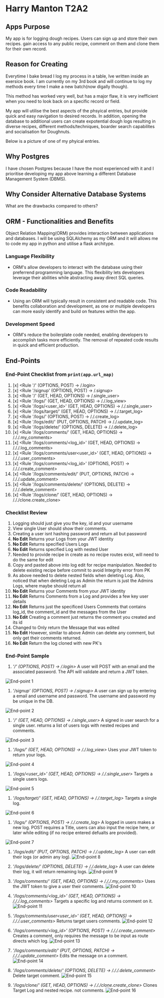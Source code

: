 # Harry Manton T2A2 

## Apps Purpose
My app is for logging dough recipes. Users can sign up and store their own recipes. gain access to any public recipe, comment on them and clone them for their own record.

## Reason for Creating
Everytime I bake bread I log my process in a table, Ive written inside an exersice book. I am currently on my 3rd book and will continue to log my methods every time I make a new batch(now digally though).

This method has worked very well, but has a major flaw, it is very inefficient when you need to look back on a specific record or field.

My app will utilise the best aspects of the phsyical entries, but provide quick and easy navigation to desired records.
In addition, opening the database to additional users can create expotential dough logs resulting in diverse recipes, different methods/techniques, boarder search capabilites and socialisation for Doughnuts.

Below is a picture of one of my phyical entries.

## Why Postgres
I have chosen Postgres because I have the most experienced with it and I prioritise developing my app above learning a different Database Management System (DBMS).

## Why Consider Alternative Database Systems
 What are the drawbacks compared to others?

## ORM - Functionalities and Benefits
Object Relation Mapping(ORM) provides interaction between applications and databases. I will be using SQLAlchemy as my ORM and it will allows me to code my app in python and utilise a flask architype.

### Language Flexibility
- ORM's allow developers to interact with the database using their preferrend programming language. This flexibility lets developers leverage their abilities while abstracting away direct SQL queries.

### Code Readability
- Using an ORM will typically result in consistent and readable code. This benefits collaboration and development, as one or multiple developers can more easily identify and build on features within the app.

### Development Speed
- ORM's reduce the boilerplate code needed, enabling developers to accomplish tasks more efficiently. The removal of repeated code  results in quick and efficient production.

## End-Points
### End-Point Checklist from ```print(app.url_map) ```
1. [x] <Rule '/' (OPTIONS, POST) -> /.login>
1. [x] <Rule '/signup' (OPTIONS, POST) -> /.signup>
1. [x] <Rule '/<id>' (GET, HEAD, OPTIONS) -> /.single_user>
1. [x] <Rule '/logs/' (GET, HEAD, OPTIONS) -> /./.log_view>
1. [x] <Rule '/logs/<user_id>' (GET, HEAD, OPTIONS) -> /./.single_user>
1. [x] <Rule '/logs/target/<id>' (GET, HEAD, OPTIONS) -> /./.target_log>
1. [x] <Rule '/logs/' (OPTIONS, POST) -> /./.create_log>
1. [x] <Rule '/logs/edit/<id>' (PUT, OPTIONS, PATCH) -> /./.update_log>
1. [x] <Rule '/logs/delete/<id>' (OPTIONS, DELETE) -> /./.delete_log>
1. [x] <Rule '/logs/comments/' (GET, HEAD, OPTIONS) -> /././.my_comments>
1. [x] <Rule '/logs/comments/<log_id>' (GET, HEAD, OPTIONS) -> /././.log_comments>
1. [x] <Rule '/logs/comments/user<user_id>' (GET, HEAD, OPTIONS) -> /././.user_comments>
1. [x] <Rule '/logs/comments/<log_id>' (OPTIONS, POST) -> /././.create_comment>
1. [x] <Rule '/logs/comments/edit/<id>' (PUT, OPTIONS, PATCH) -> /././.update_comment>
1. [x] <Rule '/logs/comments/delete/<id>' (OPTIONS, DELETE) -> /././.delete_comment>
1. [x] <Rule '/logs/clone/<id>' (GET, HEAD, OPTIONS) -> /././clone.create_clone>

### Checklist Review
1. Logging should just give you the key, id and your username
1. View single User should show their comments.
1. Creating a user isnt hashing password and return all but password
1. __No Edit__ Returns your Logs from your JWT identity
1. __No Edit__ Returns specified Users Logs 
1. __No Edit__ Returns specified Log with nested User
1. Needed to provide recipe in create as no recipe routes exist, will need to do the same for edit
1. Copy and pasted above into log edit for recipe manipulation. Needed to delete existing recipe before commit to avoid Integrity error from PK
1. As above needed to delete nested fields when deleting Log. Also, noticed that when deleting Log as Admin the return is just the Admins Logs, where maybe should return all
1. __No Edit__ Returns your Comments from your JWT identity
1. __No Edit__ Returns Comments from a Log and provides a few key user details
1. __No Edit__ Returns just the specificed Users Comments that contains log_id, the comment_id and the messages from the User
1. __No Edit__ Creating a comment just returns the comment you created and its id
1. Changed to Only return the Message that was edited
1. __No Edit__ However, similar to above Admin can delete any comment, but only get their comments returned.
1. __No Edit__  Return the log cloned with new PK's

### End-Point Sample

1. *'/' (OPTIONS, POST) -> /.login>* A user will POST with an email and the associated password. The API will validate and return a JWT token. 
<img src="/docs/Route _Screenshot_1.png" alt="End-point 1">

1. *'/signup' (OPTIONS, POST) -> /.signup>* A user can sign up by entering a email and username and password. The username and password my be unique in the DB.
<img src="/docs/Route _Screenshot_2.png" alt="End-point 2">

1. *'/<id>' (GET, HEAD, OPTIONS) -> /.single_user>* A signed in user search for a single user. returns a list of users logs with nested recipes and comments.
<img src="/docs/Route _Screenshot_3.png" alt="End-point 3">

1. *'/logs/' (GET, HEAD, OPTIONS) -> /./.log_view>* Uses your JWT token to return your logs.
<img src="/docs/Route _Screenshot_4.png" alt="End-point 4">

1. *'/logs/<user_id>' (GET, HEAD, OPTIONS) -> /./.single_user>* Targets a single users logs.
<img src="/docs/Route _Screenshot_5.png" alt="End-point 5">

1. *'/logs/target/<id>' (GET, HEAD, OPTIONS) -> /./.target_log>* Targets a single log.
<img src="/docs/Route _Screenshot_6.png" alt="End-point 6">

1. *'/logs/' (OPTIONS, POST) -> /./.create_log>* A logged in users makes a new log. POST requires a Title, users can also input the recipe here, or later while editing (if no recipe entered defualts are provided).
<img src="/docs/Route _Screenshot_7.png" alt="End-point 7">

1. *'/logs/edit/<id>' (PUT, OPTIONS, PATCH) -> /./.update_log>* A user can edit their logs (or admin any log). <img src="/docs/Route _Screenshot_8.png" alt="End-point 8">

1. *'/logs/delete/<id>' (OPTIONS, DELETE) -> /./.delete_log>* A user can delete their log, it will return remaining logs. <img src="/docs/Route _Screenshot_9.png" alt="End-point 9">

1. *'/logs/comments/' (GET, HEAD, OPTIONS) -> /././.my_comments>* Uses the JWT token to give a user their comments. <img src="/docs/Route _Screenshot_10.png" alt="End-point 10">

1. *'/logs/comments/<log_id>' (GET, HEAD, OPTIONS) -> /././.log_comments>* Targets a specific log and returns comment on it. <img src="/docs/Route _Screenshot_11.png" alt="End-point 11">

1. *'/logs/comments/user<user_id>' (GET, HEAD, OPTIONS) -> /././.user_comments>* Returns target users comments. <img src="/docs/Route _Screenshot_12.png" alt="End-point 12">

1. *'/logs/comments/<log_id>' (OPTIONS, POST) -> /././.create_comment>* Creates a comment, only requires the message to be input as route directs which log. <img src="/docs/Route _Screenshot_13.png" alt="End-point 13">

1. *'/logs/comments/edit/<id>' (PUT, OPTIONS, PATCH) -> /././.update_comment>* Edits the message on a comment. <img src="/docs/Route _Screenshot_14.png" alt="End-point 14">

1. *'/logs/comments/delete/<id>' (OPTIONS, DELETE) -> /././.delete_comment>* Delete target comment. <img src="/docs/Route _Screenshot_15.png" alt="End-point 15">

1. *'/logs/clone/<id>' (GET, HEAD, OPTIONS) -> /././clone.create_clone>* Clones Target Log and nested recipe. not comments. <img src="/docs/Route _Screenshot_16.png" alt="End-point 16">

